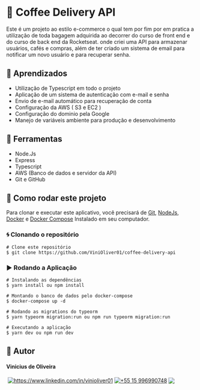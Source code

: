 # 🚀 Coffee Delivery API

Este é um projeto ao estilo e-commerce o qual tem por fim por em pratica a utilização de toda bagagem adquirida ao decorrer do curso de front end e do curso de back end da Rocketseat. onde criei uma API para armazenar usuários, cafés e compras, além de ter criado um sistema de email para notificar um novo usuário e para recuperar senha.

## 📒 Aprendizados

- Utilização de Typescript em todo o projeto
- Aplicação de um sistema de autenticação com e-mail e senha
- Envio de e-mail automático para recuperação de conta
- Configuração da AWS ( S3 e EC2 )
- Configuração do dominio pela Google 
- Manejo de variáveis ambiente para produção e desenvolvimento

## 🔨 Ferramentas

- Node.Js
- Express
- Typescript
- AWS (Banco de dados e servidor da API)
- Git e GitHub

## 📁 Como rodar este projeto

Para clonar e executar este aplicativo, você precisará de [Git](https://git-scm.com), [NodeJs](https://nodejs.org/en/), [Docker](https://www.docker.com) e [Docker Compose](https://docs.docker.com/compose/install/)  Instalado em seu computador.

### 🌀 Clonando o repositório
```
# Clone este repositório
$ git clone https://github.com/ViniOliver01/coffee-delivery-api
```
### ▶️ Rodando a Aplicação

```
# Instalando as dependências
$ yarn install ou npm install

# Montando o banco de dados pelo docker-compose
$ docker-compose up -d

# Rodando as migrations do typeorm
$ yarn typeorm migration:run ou npm run typeorm migration:run

# Executando a aplicação
$ yarn dev ou npm run dev
```
## 🧑 Autor

<h4>Vinicius de Oliveira</h4>
  <a href="mailto:vinioliver.dev@gmail.com?" target="blank"><img align="center" src="https://img.shields.io/badge/Gmail-D14836?style=for-the-badge&logo=gmail&logoColor=white" alt=""/></a>
    <a href="https://www.linkedin.com/in/vinioliver01" target="blank"><img align="center" src="https://img.shields.io/badge/LinkedIn-0077B5?style=for-the-badge&logo=linkedin&logoColor=white" alt="https://www.linkedin.com/in/vinioliver01"/></a>
    <a href="https://wa.me/5515996990748" target="blank"><img align="center" src="https://img.shields.io/badge/WhatsApp-25D366?style=for-the-badge&logo=whatsapp&logoColor=white" alt="+55 15 996990748"/></a>
    <a href="https://github.com/ViniOliver01" target="_blank"><img align="center" src="https://img.shields.io/badge/github.io-gray?style=for-the-badge&logo=github&logoColor=white" ></a>
